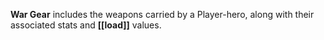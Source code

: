 **War Gear** includes the weapons carried by a Player-hero, along with their associated stats and **[[load]]** values.